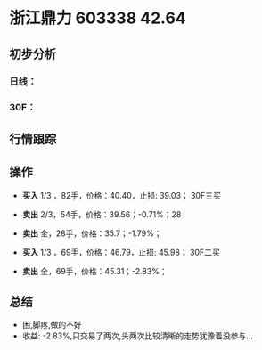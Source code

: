 # 浙江鼎力 603338 42.64
## 初步分析
### 日线：
  
### 30F：
  
## 行情跟踪
  
## 操作
  - **买入** 1/3 ，82手，价格：40.40，止损: 39.03； 30F三买
  - **卖出** 2/3，54手，价格：39.56；-0.71%；28
  - **卖出** 全，28手，价格：35.7；-1.79%；

  - **买入** 1/3 ，69手，价格：46.79，止损: 45.98； 30F二买
  - **卖出** 全，69手，价格：45.31；-2.83%；

## 总结
  - 困,脚疼,做的不好
  - 收益: -2.83%,只交易了两次,头两次比较清晰的走势犹豫着没参与...